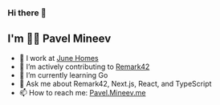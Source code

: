 ### Hi there 👋
## I'm 👨‍💻 Pavel Mineev

- 🔭 I work at [June Homes](https://junehomes.com)  
- 🔬 I’m actively contributing to [Remark42](https://remark42.com)
- 🌱 I’m currently learning Go
- 💬 Ask me about Remark42, Next.js, React, and TypeScript
- 📫 How to reach me: [Pavel.Mineev.me](https://pavel.mineev.me) 
